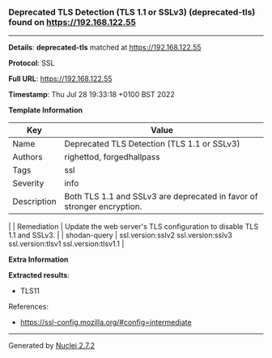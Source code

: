 ### Deprecated TLS Detection (TLS 1.1 or SSLv3) (deprecated-tls) found on https://192.168.122.55
---
**Details**: **deprecated-tls**  matched at https://192.168.122.55

**Protocol**: SSL

**Full URL**: https://192.168.122.55

**Timestamp**: Thu Jul 28 19:33:18 +0100 BST 2022

**Template Information**

| Key | Value |
|---|---|
| Name | Deprecated TLS Detection (TLS 1.1 or SSLv3) |
| Authors | righettod, forgedhallpass |
| Tags | ssl |
| Severity | info |
| Description | Both TLS 1.1 and SSLv3 are deprecated in favor of stronger encryption.
 |
| Remediation | Update the web server's TLS configuration to disable TLS 1.1 and SSLv3.
 |
| shodan-query | ssl.version:sslv2 ssl.version:sslv3 ssl.version:tlsv1 ssl.version:tlsv1.1 |

**Extra Information**

**Extracted results**:

- TLS11


References: 
- https://ssl-config.mozilla.org/#config=intermediate

---
Generated by [Nuclei 2.7.2](https://github.com/projectdiscovery/nuclei)